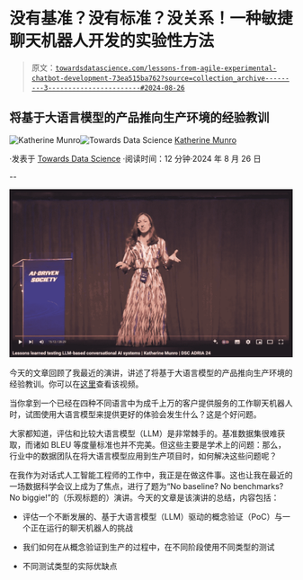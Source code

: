 # 没有基准？没有标准？没关系！一种敏捷聊天机器人开发的实验性方法

> 原文：[`towardsdatascience.com/lessons-from-agile-experimental-chatbot-development-73ea515ba762?source=collection_archive---------3-----------------------#2024-08-26`](https://towardsdatascience.com/lessons-from-agile-experimental-chatbot-development-73ea515ba762?source=collection_archive---------3-----------------------#2024-08-26)

## 将基于大语言模型的产品推向生产环境的经验教训

[](https://katherineamunro.medium.com/?source=post_page---byline--73ea515ba762--------------------------------)![Katherine Munro](https://katherineamunro.medium.com/?source=post_page---byline--73ea515ba762--------------------------------)[](https://towardsdatascience.com/?source=post_page---byline--73ea515ba762--------------------------------)![Towards Data Science](https://towardsdatascience.com/?source=post_page---byline--73ea515ba762--------------------------------) [Katherine Munro](https://katherineamunro.medium.com/?source=post_page---byline--73ea515ba762--------------------------------)

·发表于 [Towards Data Science](https://towardsdatascience.com/?source=post_page---byline--73ea515ba762--------------------------------) ·阅读时间：12 分钟·2024 年 8 月 26 日

--

![](img/1d299d52ea5c591442d1c95eb740087b.png)

今天的文章回顾了我最近的演讲，讲述了将基于大语言模型的产品推向生产环境的经验教训。你可以在[这里](https://www.youtube.com/watch?v=kOpapPHt2JQ&t=221s)查看该视频。

当你拿到一个已经在四种不同语言中为成千上万的客户提供服务的工作聊天机器人时，试图使用大语言模型来提供更好的体验会发生什么？这是个好问题。

大家都知道，评估和比较大语言模型（LLM）是非常棘手的。基准数据集很难获取，而诸如 BLEU 等度量标准也并不完美。但这些主要是学术上的问题：那么，行业中的数据团队在将大语言模型应用到生产项目时，如何解决这些问题呢？

在我作为对话式人工智能工程师的工作中，我正是在做这件事。这也让我在最近的一场数据科学会议上成为了焦点，进行了题为“No baseline? No benchmarks? No biggie!”的（乐观标题的）演讲。今天的文章是该演讲的总结，内容包括：

+   评估一个不断发展的、基于大语言模型（LLM）驱动的概念验证（PoC）与一个正在运行的聊天机器人的挑战

+   我们如何在从概念验证到生产的过程中，在不同阶段使用不同类型的测试

+   不同测试类型的实际优缺点
